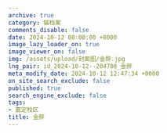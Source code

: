 ```yaml
---
archive: true
category: 猫档案
comments_disable: false
date: 2024-10-12 00:00:00 +0000
image_lazy_loader_on: true
image_viewer_on: false
img: /assets/upload/封面图/金胖.jpg
lng_pair: id_2024-10-12--204708_金胖
meta_modify_date: 2024-10-12 12:47:34 +0000
on_site_search_exclude: false
published: true
search_engine_exclude: false
tags:
- 嘉定校区
title: 金胖
---
```

